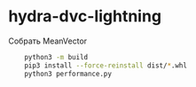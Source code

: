 # hydra-dvc-lightning

Собрать MeanVector
```bash
    python3 -m build
    pip3 install --force-reinstall dist/*.whl
    python3 performance.py
```